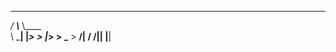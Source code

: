
____ ______ ______
_/ ___\\____ \\____ \
\  \___|  |_> >  |_> >
\___  >   __/|   __/
\/|__|   |__|
